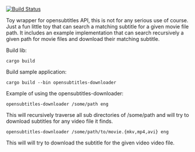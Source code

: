 [![Build Status](https://travis-ci.org/joeyfeldberg/rust-opensubtitles.svg?branch=master)](https://travis-ci.org/joeyfeldberg/rust-opensubtitles)

Toy wrapper for opensubtitles API, this is not for any serious use of course.
Just a fun little toy that can search a matching subtitle for a given movie file path.
It includes an example implementation that can search recursively a given path for movie files and download their matching subtitle.

Build lib:
```
cargo build
```

Build sample application:
```
cargo build --bin opensubtitles-downloader
```

Example of using the opensubtitles-downloader:
```
opensubtitles-downloader /some/path eng
```

This will recursively traverse all sub directories of /some/path and will try to download subtitles for any video file it finds.

```
opensubtitles-downloader /some/path/to/movie.{mkv,mp4,avi} eng
```

This will will try to download the subtitle for the given video video file.
